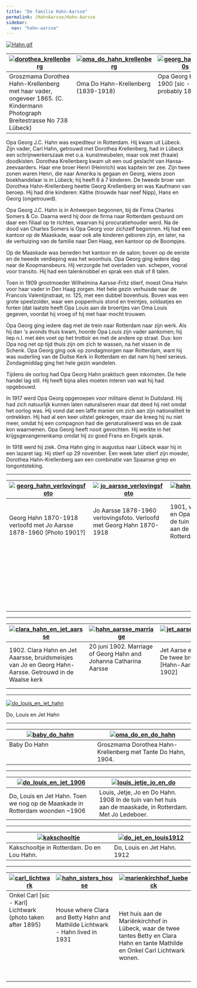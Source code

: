 ```yaml
---
title: "De familie Hahn-Aarsse"
permalink: /HahnAarsse/Hahn-Aarsse
sidebar:
  nav: "hahn-aarsse"
---
```


[![Hahn.gif](/assets/images/HahnAarsse/trees/Hahn.gif)](/assets/images/HahnAarsse/trees/Hahn.gif)

|[![dorothea_krellenberg](/assets/images/HahnAarsse/small/dorothea_krellenberg.jpg)](/assets/images/HahnAarsse/full/dorothea_krellenberg.jpg)|[![oma_do_hahn_krellenberg](/assets/images/HahnAarsse/small/oma_do_hahn_krellenberg.jpg)](/assets/images/HahnAarsse/full/oma_do_hahn_krellenberg.jpg)|[![georg_hahn_1890s](/assets/images/HahnAarsse/small/georg_hahn_1890s.jpg)](/assets/images/HahnAarsse/full/georg_hahn_1890s.jpg)|
| --- | --- | --- |
| Groszmama Dorothea Hahn-Krellenberg met haar vader, ongeveer 1865. (C. Kindermann Photograph Breitestrasse No 738 Lübeck) | Oma Do Hahn-Krellenberg (1839-1918) &nbsp;&nbsp;&nbsp;&nbsp;&nbsp;&nbsp;&nbsp;&nbsp;&nbsp;&nbsp; &nbsp;&nbsp;&nbsp;&nbsp;&nbsp;&nbsp;&nbsp;&nbsp;&nbsp;&nbsp; &nbsp;&nbsp;&nbsp;&nbsp;&nbsp;&nbsp;&nbsp;&nbsp;&nbsp;&nbsp; &nbsp;&nbsp;&nbsp;&nbsp;&nbsp;&nbsp;&nbsp;&nbsp;&nbsp;&nbsp; &nbsp;&nbsp;&nbsp;&nbsp;&nbsp;&nbsp;&nbsp;&nbsp;&nbsp;&nbsp; &nbsp;&nbsp;&nbsp;&nbsp;&nbsp;&nbsp;&nbsp;&nbsp;&nbsp;&nbsp; &nbsp;&nbsp;&nbsp;&nbsp;&nbsp;&nbsp;&nbsp;&nbsp;&nbsp;&nbsp; &nbsp;&nbsp;&nbsp;&nbsp;&nbsp;&nbsp;&nbsp;&nbsp;&nbsp;&nbsp; &nbsp;&nbsp;&nbsp;&nbsp;&nbsp;&nbsp;&nbsp;&nbsp;&nbsp;&nbsp; &nbsp;&nbsp;&nbsp;&nbsp;&nbsp;&nbsp;&nbsp;&nbsp;&nbsp;&nbsp; &nbsp;&nbsp;&nbsp;&nbsp;&nbsp;&nbsp;&nbsp;&nbsp;&nbsp;&nbsp; &nbsp;&nbsp;&nbsp;&nbsp;&nbsp;&nbsp;&nbsp;&nbsp;&nbsp;&nbsp; &nbsp;&nbsp;&nbsp;&nbsp;&nbsp;&nbsp;&nbsp;&nbsp;&nbsp;&nbsp; &nbsp;&nbsp;&nbsp;&nbsp;&nbsp;&nbsp;&nbsp;&nbsp;&nbsp;&nbsp; &nbsp;&nbsp;&nbsp;&nbsp;&nbsp;&nbsp;&nbsp;&nbsp;&nbsp;&nbsp; | Opa Georg Hahn in 1900 [sic - probably 1890s] &nbsp;&nbsp;&nbsp;&nbsp;&nbsp;&nbsp;&nbsp;&nbsp;&nbsp;&nbsp; &nbsp;&nbsp;&nbsp;&nbsp;&nbsp;&nbsp;&nbsp;&nbsp;&nbsp;&nbsp; &nbsp;&nbsp;&nbsp;&nbsp;&nbsp;&nbsp;&nbsp;&nbsp;&nbsp;&nbsp; &nbsp;&nbsp;&nbsp;&nbsp;&nbsp;&nbsp;&nbsp;&nbsp;&nbsp;&nbsp; &nbsp;&nbsp;&nbsp;&nbsp;&nbsp;&nbsp;&nbsp;&nbsp;&nbsp;&nbsp; &nbsp;&nbsp;&nbsp;&nbsp;&nbsp;&nbsp;&nbsp;&nbsp;&nbsp;&nbsp; &nbsp;&nbsp;&nbsp;&nbsp;&nbsp;&nbsp;&nbsp;&nbsp;&nbsp;&nbsp; &nbsp;&nbsp;&nbsp;&nbsp;&nbsp;&nbsp;&nbsp;&nbsp;&nbsp;&nbsp; &nbsp;&nbsp;&nbsp;&nbsp;&nbsp;&nbsp;&nbsp;&nbsp;&nbsp;&nbsp; &nbsp;&nbsp;&nbsp;&nbsp;&nbsp;&nbsp;&nbsp;&nbsp;&nbsp;&nbsp; &nbsp;&nbsp;&nbsp;&nbsp;&nbsp;&nbsp;&nbsp;&nbsp;&nbsp;&nbsp; &nbsp;&nbsp;&nbsp;&nbsp;&nbsp;&nbsp;&nbsp;&nbsp;&nbsp;&nbsp; &nbsp;&nbsp;&nbsp;&nbsp;&nbsp;&nbsp;&nbsp;&nbsp;&nbsp;&nbsp; &nbsp;&nbsp;&nbsp;&nbsp;&nbsp;&nbsp;&nbsp;&nbsp;&nbsp;&nbsp; |

Opa Georg J.C. Hahn was expediteur in Rotterdam. Hij kwam uit Lübeck. Zijn vader, Carl Hahn, getrouwd met Dorothea Krellenberg, had in Lübeck een schrijnwerkerszaak met o.a. kunstmeubelen, maar ook met (fraaie) doodkisten. Dorothea Krellenberg kwam uit een oud geslacht van Hansa-zeevaarders. Haar ene broer Henri (Heinrich) was kapitein ter zee. Zijn twee zonen waren Henri, die naar Amerika is gegaan en Georg, wiens zoon boekhandelaar is in Lübeck; hij heeft 6 á 7 kinderen. De tweede broer van Dorothea Hahn-Krellenberg heette Georg Krellenberg en was Kaufmann van beroep. Hij had drie kinderen: Käthe (trouwde haar neef Nipp), Hans en Georg (ongetrouwd).

Opa Georg J.C. Hahn is in Antwerpen begonnen, bij de Firma Charles Somers & Co. Daarna werd hij door de firma naar Rotterdam gestuurd om daar een filiaal op te richten, waarvan hij procuratiehouder werd. Na de dood van Charles Somers is Opa Georg voor zichzelf begonnen. Hij had een kantoor op de Maaskade, waar ook alle kinderen geboren zijn, en later, na de verhuizing van de familie naar Den Haag, een kantoor op de Boompjes.

Op de Maaskade was beneden het kantoor en de salon; boven op de eerste en de tweede verdieping was het woonhuis. Opa Georg ging iedere dag naar de Koopmansbeurs. Hij verzorgde het overladen van. schepen, vooral voor transito. Hij had een talenknobbel en sprak een stuk of 8 talen.

Toen in 1909 grootmoeder Wilhelmina Aarsse-Fritz stierf, moest Oma Hahn voor haar vader in Den Haag zorgen. Het hele gezin verhuisde naar de Francois Valentijnstraat, nr. 125, met een dubbel bovenhuis. Boven was een grote speelzolder, waar een poppenhuis stond en treintjes, soldaatjes en forten (dat laatste heeft Opa Louis aan de broertjes van Oma Louis gegeven, voordat hij vroeg of hij met haar mocht trouwen.

Opa Georg ging iedere dag met de trein naar Rotterdam naar zijn werk. Als hij dan 's avonds thuis kwam, hoorde Opa Louis zijn vader aankomen; hij liep n.I. met één voet op het trottoir en met de andere op straat. Dus: kon Opa nog net op tijd thuis zijn om zich te wassen, na het vissen in de Schenk. Opa Georg ging ook op zondagmorgen naar Rotterdam, want hij was ouderling van de Duitse Kerk in Rotterdam en dat nam hij heel serieus. Zondagmiddag ging het hele gezin wandelen.

Tijdens de oorlog had Opa Georg Hahn praktisch geen inkomsten. De hele handel lag stil. Hij heeft bijna alles moeten interen van wat hij had opgebouwd.

In 1917 werd Opa Georg opgeroepen voor militaire dienst in Duitsland. Hij had zich natuurlijk kunnen laten naturaliseren maar dat deed hij niet omdat het oorlog was. Hij vond dat een laffe manier om zich aan zijn nationaliteit te ontrekken. Hij had al een keer uitstel gekregen, maar die kreeg hij nu niet meer, omdat hij een compagnon had die genaturaliseerd was en de zaak kon waarnemen. Opa Georg heeft nooit gevochten. Hij werkte in het krijgsgevangenenkamp omdat hij zo goed Frans en Engels sprak.

In 1918 werd hij ziek. Oma Hahn ging in augustus naar Lübeck waar hij in een lazaret lag. Hij stierf op 29 november. Een week later stierf zijn moeder, Dorothea Hahn-Krellenberg aan een combinatie van Spaanse griep en longontsteking.

---


|[![georg_hahn_verlovingsfoto](/assets/images/HahnAarsse/small/georg_hahn_verlovingsfoto.jpg)](/assets/images/HahnAarsse/full/georg_hahn_verlovingsfoto.jpg)|[![jo_aarsse_verlovingsfoto](/assets/images/HahnAarsse/small/jo_aarsse_verlovingsfoto.jpg)](/assets/images/HahnAarsse/full/jo_aarsse_verlovingsfoto.jpg)|[![hahn_aarsse_verloofd](/assets/images/HahnAarsse/small/hahn_aarsse_verloofd.jpg)](/assets/images/HahnAarsse/full/hahn_aarsse_verloofd.jpg)|[![hahn_aarsse_verloving](/assets/images/HahnAarsse/small/hahn_aarsse_verloving.jpg)](/assets/images/HahnAarsse/full/hahn_aarsse_verloving.jpg)|
| --- | --- | --- | --- |
|Georg Hahn 1870-1918 verloofd met Jo Aarsse 1878-1960 [Photo 1901?] &nbsp;&nbsp;&nbsp;&nbsp;&nbsp;&nbsp;&nbsp;&nbsp;&nbsp;&nbsp;&nbsp; &nbsp;&nbsp;&nbsp;&nbsp;&nbsp;&nbsp;&nbsp;&nbsp;&nbsp;&nbsp;&nbsp; &nbsp;&nbsp;&nbsp;&nbsp;&nbsp;&nbsp;&nbsp;&nbsp;&nbsp;&nbsp;&nbsp; &nbsp;&nbsp;&nbsp;&nbsp;&nbsp;&nbsp;&nbsp;&nbsp;&nbsp;&nbsp;&nbsp; &nbsp;&nbsp;&nbsp;&nbsp;&nbsp;&nbsp;&nbsp;&nbsp;&nbsp;&nbsp;&nbsp; &nbsp;&nbsp;&nbsp;&nbsp;&nbsp;&nbsp;&nbsp;&nbsp;&nbsp;&nbsp;&nbsp; &nbsp;&nbsp;&nbsp;&nbsp;&nbsp;&nbsp;&nbsp;&nbsp;&nbsp;&nbsp;&nbsp; &nbsp;&nbsp;&nbsp;&nbsp;&nbsp;&nbsp;&nbsp;&nbsp;&nbsp;&nbsp;&nbsp; &nbsp;&nbsp;&nbsp;&nbsp;&nbsp;&nbsp;&nbsp;&nbsp;&nbsp;&nbsp;&nbsp; &nbsp;&nbsp;&nbsp;&nbsp;&nbsp;&nbsp;&nbsp;&nbsp;&nbsp;&nbsp;&nbsp; &nbsp;&nbsp;&nbsp;&nbsp;&nbsp;&nbsp;&nbsp;&nbsp;&nbsp;&nbsp;&nbsp; &nbsp;&nbsp;&nbsp;&nbsp;&nbsp;&nbsp;&nbsp;&nbsp;&nbsp;&nbsp;&nbsp; &nbsp;&nbsp;&nbsp;&nbsp;&nbsp;&nbsp;&nbsp;&nbsp;&nbsp;&nbsp;&nbsp; &nbsp;&nbsp;&nbsp;&nbsp;&nbsp;&nbsp;&nbsp;&nbsp;&nbsp;&nbsp;&nbsp; &nbsp;&nbsp;&nbsp;&nbsp;&nbsp;&nbsp;&nbsp;&nbsp;&nbsp;&nbsp;&nbsp; &nbsp;&nbsp;&nbsp;&nbsp;&nbsp;&nbsp;&nbsp;&nbsp;&nbsp;&nbsp;&nbsp; &nbsp;&nbsp;&nbsp;&nbsp;&nbsp;&nbsp;&nbsp;&nbsp;&nbsp;&nbsp;&nbsp; &nbsp;&nbsp;&nbsp;&nbsp;&nbsp;&nbsp;&nbsp;&nbsp;&nbsp;&nbsp;&nbsp; &nbsp;&nbsp;&nbsp;&nbsp;&nbsp;&nbsp;&nbsp;&nbsp;&nbsp;&nbsp;&nbsp; &nbsp;&nbsp;&nbsp;&nbsp;&nbsp;&nbsp;&nbsp;&nbsp;&nbsp;&nbsp;&nbsp; &nbsp;&nbsp;&nbsp;&nbsp;&nbsp;&nbsp;&nbsp;&nbsp;&nbsp;&nbsp;&nbsp; &nbsp;&nbsp;&nbsp;&nbsp;&nbsp;&nbsp;&nbsp;&nbsp;&nbsp;&nbsp;&nbsp; &nbsp;&nbsp;&nbsp;&nbsp;&nbsp;&nbsp;&nbsp;&nbsp;&nbsp;&nbsp;&nbsp; &nbsp;&nbsp;&nbsp;&nbsp;&nbsp;&nbsp;&nbsp;&nbsp;&nbsp;&nbsp;&nbsp; &nbsp;&nbsp;&nbsp;&nbsp;&nbsp;&nbsp;&nbsp;&nbsp;&nbsp;&nbsp;&nbsp; &nbsp;&nbsp;&nbsp;&nbsp;&nbsp;&nbsp;&nbsp;&nbsp;&nbsp;&nbsp;&nbsp; &nbsp;&nbsp;&nbsp;&nbsp;&nbsp;&nbsp;&nbsp;&nbsp;&nbsp;&nbsp;&nbsp; &nbsp;&nbsp;&nbsp;&nbsp;&nbsp;&nbsp;&nbsp;&nbsp;&nbsp;&nbsp;&nbsp; &nbsp;&nbsp;&nbsp;&nbsp;&nbsp;&nbsp;&nbsp;&nbsp;&nbsp;&nbsp;&nbsp; |Jo Aarsse 1878-1960 verlovingsfoto. Verloofd met Georg Hahn 1870-1918 &nbsp;&nbsp;&nbsp;&nbsp;&nbsp;&nbsp;&nbsp;&nbsp;&nbsp;&nbsp;&nbsp; &nbsp;&nbsp;&nbsp;&nbsp;&nbsp;&nbsp;&nbsp;&nbsp;&nbsp;&nbsp;&nbsp; &nbsp;&nbsp;&nbsp;&nbsp;&nbsp;&nbsp;&nbsp;&nbsp;&nbsp;&nbsp;&nbsp; &nbsp;&nbsp;&nbsp;&nbsp;&nbsp;&nbsp;&nbsp;&nbsp;&nbsp;&nbsp;&nbsp; &nbsp;&nbsp;&nbsp;&nbsp;&nbsp;&nbsp;&nbsp;&nbsp;&nbsp;&nbsp;&nbsp; &nbsp;&nbsp;&nbsp;&nbsp;&nbsp;&nbsp;&nbsp;&nbsp;&nbsp;&nbsp;&nbsp; &nbsp;&nbsp;&nbsp;&nbsp;&nbsp;&nbsp;&nbsp;&nbsp;&nbsp;&nbsp;&nbsp; &nbsp;&nbsp;&nbsp;&nbsp;&nbsp;&nbsp;&nbsp;&nbsp;&nbsp;&nbsp;&nbsp; &nbsp;&nbsp;&nbsp;&nbsp;&nbsp;&nbsp;&nbsp;&nbsp;&nbsp;&nbsp;&nbsp; &nbsp;&nbsp;&nbsp;&nbsp;&nbsp;&nbsp;&nbsp;&nbsp;&nbsp;&nbsp;&nbsp; &nbsp;&nbsp;&nbsp;&nbsp;&nbsp;&nbsp;&nbsp;&nbsp;&nbsp;&nbsp;&nbsp; &nbsp;&nbsp;&nbsp;&nbsp;&nbsp;&nbsp;&nbsp;&nbsp;&nbsp;&nbsp;&nbsp; &nbsp;&nbsp;&nbsp;&nbsp;&nbsp;&nbsp;&nbsp;&nbsp;&nbsp;&nbsp;&nbsp; &nbsp;&nbsp;&nbsp;&nbsp;&nbsp;&nbsp;&nbsp;&nbsp;&nbsp;&nbsp;&nbsp; &nbsp;&nbsp;&nbsp;&nbsp;&nbsp;&nbsp;&nbsp;&nbsp;&nbsp;&nbsp;&nbsp; &nbsp;&nbsp;&nbsp;&nbsp;&nbsp;&nbsp;&nbsp;&nbsp;&nbsp;&nbsp;&nbsp; &nbsp;&nbsp;&nbsp;&nbsp;&nbsp;&nbsp;&nbsp;&nbsp;&nbsp;&nbsp;&nbsp; &nbsp;&nbsp;&nbsp;&nbsp;&nbsp;&nbsp;&nbsp;&nbsp;&nbsp;&nbsp;&nbsp; &nbsp;&nbsp;&nbsp;&nbsp;&nbsp;&nbsp;&nbsp;&nbsp;&nbsp;&nbsp;&nbsp; &nbsp;&nbsp;&nbsp;&nbsp;&nbsp;&nbsp;&nbsp;&nbsp;&nbsp;&nbsp;&nbsp; &nbsp;&nbsp;&nbsp;&nbsp;&nbsp;&nbsp;&nbsp;&nbsp;&nbsp;&nbsp;&nbsp; &nbsp;&nbsp;&nbsp;&nbsp;&nbsp;&nbsp;&nbsp;&nbsp;&nbsp;&nbsp;&nbsp; &nbsp;&nbsp;&nbsp;&nbsp;&nbsp;&nbsp;&nbsp;&nbsp;&nbsp;&nbsp;&nbsp; &nbsp;&nbsp;&nbsp;&nbsp;&nbsp;&nbsp;&nbsp;&nbsp;&nbsp;&nbsp;&nbsp; &nbsp;&nbsp;&nbsp;&nbsp;&nbsp;&nbsp;&nbsp;&nbsp;&nbsp;&nbsp;&nbsp; &nbsp;&nbsp;&nbsp;&nbsp;&nbsp;&nbsp;&nbsp;&nbsp;&nbsp;&nbsp;&nbsp; &nbsp;&nbsp;&nbsp;&nbsp;&nbsp;&nbsp;&nbsp;&nbsp;&nbsp;&nbsp;&nbsp; &nbsp;&nbsp;&nbsp;&nbsp;&nbsp;&nbsp;&nbsp;&nbsp;&nbsp;&nbsp;&nbsp; &nbsp;&nbsp;&nbsp;&nbsp;&nbsp;&nbsp;&nbsp;&nbsp;&nbsp;&nbsp;&nbsp; |1901, verloofd. Oma en Opa Hahn-Aarse in de tuin van het huis aan de Maaskade, Rotterdam. &nbsp;&nbsp;&nbsp;&nbsp;&nbsp;&nbsp;&nbsp;&nbsp;&nbsp;&nbsp;&nbsp; &nbsp;&nbsp;&nbsp;&nbsp;&nbsp;&nbsp;&nbsp;&nbsp;&nbsp;&nbsp;&nbsp; &nbsp;&nbsp;&nbsp;&nbsp;&nbsp;&nbsp;&nbsp;&nbsp;&nbsp;&nbsp;&nbsp; &nbsp;&nbsp;&nbsp;&nbsp;&nbsp;&nbsp;&nbsp;&nbsp;&nbsp;&nbsp;&nbsp; &nbsp;&nbsp;&nbsp;&nbsp;&nbsp;&nbsp;&nbsp;&nbsp;&nbsp;&nbsp;&nbsp; &nbsp;&nbsp;&nbsp;&nbsp;&nbsp;&nbsp;&nbsp;&nbsp;&nbsp;&nbsp;&nbsp; &nbsp;&nbsp;&nbsp;&nbsp;&nbsp;&nbsp;&nbsp;&nbsp;&nbsp;&nbsp;&nbsp; &nbsp;&nbsp;&nbsp;&nbsp;&nbsp;&nbsp;&nbsp;&nbsp;&nbsp;&nbsp;&nbsp; &nbsp;&nbsp;&nbsp;&nbsp;&nbsp;&nbsp;&nbsp;&nbsp;&nbsp;&nbsp;&nbsp; &nbsp;&nbsp;&nbsp;&nbsp;&nbsp;&nbsp;&nbsp;&nbsp;&nbsp;&nbsp;&nbsp; &nbsp;&nbsp;&nbsp;&nbsp;&nbsp;&nbsp;&nbsp;&nbsp;&nbsp;&nbsp;&nbsp; &nbsp;&nbsp;&nbsp;&nbsp;&nbsp;&nbsp;&nbsp;&nbsp;&nbsp;&nbsp;&nbsp; &nbsp;&nbsp;&nbsp;&nbsp;&nbsp;&nbsp;&nbsp;&nbsp;&nbsp;&nbsp;&nbsp; &nbsp;&nbsp;&nbsp;&nbsp;&nbsp;&nbsp;&nbsp;&nbsp;&nbsp;&nbsp;&nbsp; &nbsp;&nbsp;&nbsp;&nbsp;&nbsp;&nbsp;&nbsp;&nbsp;&nbsp;&nbsp;&nbsp; &nbsp;&nbsp;&nbsp;&nbsp;&nbsp;&nbsp;&nbsp;&nbsp;&nbsp;&nbsp;&nbsp; &nbsp;&nbsp;&nbsp;&nbsp;&nbsp;&nbsp;&nbsp;&nbsp;&nbsp;&nbsp;&nbsp; &nbsp;&nbsp;&nbsp;&nbsp;&nbsp;&nbsp;&nbsp;&nbsp;&nbsp;&nbsp;&nbsp; &nbsp;&nbsp;&nbsp;&nbsp;&nbsp;&nbsp;&nbsp;&nbsp;&nbsp;&nbsp;&nbsp; &nbsp;&nbsp;&nbsp;&nbsp;&nbsp;&nbsp;&nbsp;&nbsp;&nbsp;&nbsp;&nbsp; &nbsp;&nbsp;&nbsp;&nbsp;&nbsp;&nbsp;&nbsp;&nbsp;&nbsp;&nbsp;&nbsp; &nbsp;&nbsp;&nbsp;&nbsp;&nbsp;&nbsp;&nbsp;&nbsp;&nbsp;&nbsp;&nbsp; &nbsp;&nbsp;&nbsp;&nbsp;&nbsp;&nbsp;&nbsp;&nbsp;&nbsp;&nbsp;&nbsp; &nbsp;&nbsp;&nbsp;&nbsp;&nbsp;&nbsp;&nbsp;&nbsp;&nbsp;&nbsp;&nbsp; &nbsp;&nbsp;&nbsp;&nbsp;&nbsp;&nbsp;&nbsp;&nbsp;&nbsp;&nbsp;&nbsp; &nbsp;&nbsp;&nbsp;&nbsp;&nbsp;&nbsp;&nbsp;&nbsp;&nbsp;&nbsp;&nbsp; |1901 - Verlovingsfeest van Oma en Opa Hahn-Aarsse in Lübeck. Van links naar rechts: Tante Betty Hahn, Oma en Opa Hahn, daarvoor Groszmama tussen Gertrud en Lenie Lichtwark in; daarachter Tante Mathilde en Onkel Carl Lichtwark-Hahn, met zoontje Carl, en [Mathilde?]|

---


|[![clara_hahn_en_jet_aarsse](/assets/images/HahnAarsse/small/clara_hahn_en_jet_aarsse.jpg)](/assets/images/HahnAarsse/full/clara_hahn_en_jet_aarsse.jpg)|[![hahn_aarsse_marriage](/assets/images/HahnAarsse/small/hahn_aarsse_marriage.jpg)](/assets/images/HahnAarsse/full/hahn_aarsse_marriage.jpg)|[![jet_aarse_en_clara_hahn](/assets/images/HahnAarsse/small/jet_aarse_en_clara_hahn.jpg)](/assets/images/HahnAarsse/full/jet_aarse_en_clara_hahn.jpg)|
| --- | --- | --- |
|1902. Clara Hahn en Jet Aaarsse, bruidsmeisjes van Jo en Georg Hahn-Aarsse. Getrouwd in de Waalse kerk | 20 juni 1902. Marriage of Georg Hahn and Johanna Catharina Aarsse &nbsp;&nbsp;&nbsp;&nbsp;&nbsp;&nbsp;&nbsp;&nbsp;&nbsp;&nbsp;&nbsp; &nbsp;&nbsp;&nbsp;&nbsp;&nbsp;&nbsp;&nbsp;&nbsp;&nbsp;&nbsp;&nbsp; &nbsp;&nbsp;&nbsp;&nbsp;&nbsp;&nbsp;&nbsp;&nbsp;&nbsp;&nbsp;&nbsp; &nbsp;&nbsp;&nbsp;&nbsp;&nbsp;&nbsp;&nbsp;&nbsp;&nbsp;&nbsp;&nbsp; &nbsp;&nbsp;&nbsp;&nbsp;&nbsp;&nbsp;&nbsp;&nbsp;&nbsp;&nbsp;&nbsp; &nbsp;&nbsp;&nbsp;&nbsp;&nbsp;&nbsp;&nbsp;&nbsp;&nbsp;&nbsp;&nbsp; | Jet Aarse en Clara Hahn. De twee bruidsmeisjes [Hahn-Aarsse marriage, 1902] &nbsp;&nbsp;&nbsp;&nbsp;&nbsp;&nbsp;&nbsp;&nbsp;&nbsp;&nbsp;&nbsp; &nbsp;&nbsp;&nbsp;&nbsp;&nbsp;&nbsp;&nbsp;&nbsp;&nbsp;&nbsp;&nbsp; &nbsp;&nbsp;&nbsp;&nbsp;&nbsp;&nbsp;&nbsp;&nbsp;&nbsp;&nbsp;&nbsp; &nbsp;&nbsp;&nbsp;&nbsp;&nbsp;&nbsp;&nbsp;&nbsp;&nbsp;&nbsp;&nbsp; |

---

[![do_louis_en_jet_hahn](/assets/images/HahnAarsse/full/do_louis_en_jet_hahn.jpg)](/assets/images/HahnAarsse/full/do_louis_en_jet_hahn.jpg)

Do, Louis en Jet Hahn

---

|[![baby_do_hahn](/assets/images/HahnAarsse/small/baby_do_hahn.jpg)](/assets/images/HahnAarsse/full/baby_do_hahn.jpg)|[![oma_do_en_do_hahn](/assets/images/HahnAarsse/small/oma_do_en_do_hahn.jpg)](/assets/images/HahnAarsse/full/oma_do_en_do_hahn.jpg)|
| --- | --- |
| Baby Do Hahn &nbsp;&nbsp;&nbsp;&nbsp;&nbsp;&nbsp;&nbsp;&nbsp;&nbsp;&nbsp;&nbsp; &nbsp;&nbsp;&nbsp;&nbsp;&nbsp;&nbsp;&nbsp;&nbsp;&nbsp;&nbsp;&nbsp; &nbsp;&nbsp;&nbsp;&nbsp;&nbsp;&nbsp;&nbsp;&nbsp;&nbsp;&nbsp;&nbsp; &nbsp;&nbsp;&nbsp;&nbsp;&nbsp;&nbsp;&nbsp;&nbsp;&nbsp;&nbsp;&nbsp; &nbsp;&nbsp;&nbsp;&nbsp;&nbsp;&nbsp;&nbsp;&nbsp;&nbsp;&nbsp;&nbsp; &nbsp;&nbsp;&nbsp;&nbsp;&nbsp;&nbsp;&nbsp;&nbsp;&nbsp;&nbsp;&nbsp; &nbsp;&nbsp;&nbsp;&nbsp;&nbsp;&nbsp;&nbsp;&nbsp;&nbsp;&nbsp;&nbsp; &nbsp;&nbsp;&nbsp;&nbsp;&nbsp;&nbsp;&nbsp;&nbsp;&nbsp;&nbsp;&nbsp; &nbsp;&nbsp;&nbsp;&nbsp;&nbsp;&nbsp;&nbsp;&nbsp;&nbsp;&nbsp;&nbsp; | Groszmama Dorothea Hahn-Krellenberg met Tante Do Hahn, 1904. |

---

|[![do_louis_en_jet_1906](/assets/images/HahnAarsse/small/do_louis_en_jet_1906.jpg)](/assets/images/HahnAarsse/full/do_louis_en_jet_1906.jpg)|[![louis_jetje_jo_en_do](/assets/images/HahnAarsse/small/louis_jetje_jo_en_do.jpg)](/assets/images/HahnAarsse/full/louis_jetje_jo_en_do.jpg)|
| --- | --- |
| Do, Louis en Jet Hahn. Toen we nog op de Maaskade in Rotterdam woonden ~1906 | Louis, Jetje, Jo en Do Hahn. 1908 In de tuin van het huis aan de maaskade, in Rotterdam. Met Jo Ledeboer. |

---

|[![kakschooltje](/assets/images/HahnAarsse/small/kakschooltje.jpg)](/assets/images/HahnAarsse/full/kakschooltje.jpg)|[![do_jet_en_louis1912](/assets/images/HahnAarsse/small/do_jet_en_louis1912.jpg)](/assets/images/HahnAarsse/full/do_jet_en_louis1912.jpg)|
| --- | --- |
| Kakschooltje in Rotterdam. Do en Lou Hahn. | Do, Louis en Jet Hahn. 1912 |

---

|[![carl_lichtwark](/assets/images/HahnAarsse/small/carl_lichtwark.jpg)](/assets/images/HahnAarsse/full/carl_lichtwark.jpg)|[![hahn_sisters_house](/assets/images/HahnAarsse/small/hahn_sisters_house.jpg)](/assets/images/HahnAarsse/full/hahn_sisters_house.jpg)|[![marienkirchhof_luebeck](/assets/images/HahnAarsse/small/marienkirchhof_luebeck.jpg)](/assets/images/HahnAarsse/full/marienkirchhof_luebeck.jpg)|
| --- | --- | --- |
| Onkel Carl [sic - Karl] Lichtwark (photo taken after 1895) &nbsp;&nbsp;&nbsp;&nbsp;&nbsp;&nbsp;&nbsp;&nbsp;&nbsp;&nbsp;&nbsp; &nbsp;&nbsp;&nbsp;&nbsp;&nbsp;&nbsp;&nbsp;&nbsp;&nbsp;&nbsp;&nbsp; &nbsp;&nbsp;&nbsp;&nbsp;&nbsp;&nbsp;&nbsp;&nbsp;&nbsp;&nbsp;&nbsp; &nbsp;&nbsp;&nbsp;&nbsp;&nbsp;&nbsp;&nbsp;&nbsp;&nbsp;&nbsp;&nbsp; &nbsp;&nbsp;&nbsp;&nbsp;&nbsp;&nbsp;&nbsp;&nbsp;&nbsp;&nbsp;&nbsp; &nbsp;&nbsp;&nbsp;&nbsp;&nbsp;&nbsp;&nbsp;&nbsp;&nbsp;&nbsp;&nbsp; &nbsp;&nbsp;&nbsp;&nbsp;&nbsp;&nbsp;&nbsp;&nbsp;&nbsp;&nbsp;&nbsp; &nbsp;&nbsp;&nbsp;&nbsp;&nbsp;&nbsp;&nbsp;&nbsp;&nbsp;&nbsp;&nbsp; &nbsp;&nbsp;&nbsp;&nbsp;&nbsp;&nbsp;&nbsp;&nbsp;&nbsp;&nbsp;&nbsp; &nbsp;&nbsp;&nbsp;&nbsp;&nbsp;&nbsp;&nbsp;&nbsp;&nbsp;&nbsp;&nbsp; &nbsp;&nbsp;&nbsp;&nbsp;&nbsp;&nbsp;&nbsp;&nbsp;&nbsp;&nbsp;&nbsp; &nbsp;&nbsp;&nbsp;&nbsp;&nbsp;&nbsp;&nbsp;&nbsp;&nbsp;&nbsp;&nbsp; &nbsp;&nbsp;&nbsp;&nbsp;&nbsp;&nbsp;&nbsp;&nbsp;&nbsp;&nbsp;&nbsp; | House where Clara and Betty Hahn and Mathilde Lichtwark - Hahn lived in 1931 &nbsp;&nbsp;&nbsp;&nbsp;&nbsp;&nbsp;&nbsp;&nbsp;&nbsp;&nbsp;&nbsp; &nbsp;&nbsp;&nbsp;&nbsp;&nbsp;&nbsp;&nbsp;&nbsp;&nbsp;&nbsp;&nbsp; &nbsp;&nbsp;&nbsp;&nbsp;&nbsp;&nbsp;&nbsp;&nbsp;&nbsp;&nbsp;&nbsp; &nbsp;&nbsp;&nbsp;&nbsp;&nbsp;&nbsp;&nbsp;&nbsp;&nbsp;&nbsp;&nbsp; &nbsp;&nbsp;&nbsp;&nbsp;&nbsp;&nbsp;&nbsp;&nbsp;&nbsp;&nbsp;&nbsp; &nbsp;&nbsp;&nbsp;&nbsp;&nbsp;&nbsp;&nbsp;&nbsp;&nbsp;&nbsp;&nbsp; &nbsp;&nbsp;&nbsp;&nbsp;&nbsp;&nbsp;&nbsp;&nbsp;&nbsp;&nbsp;&nbsp; &nbsp;&nbsp;&nbsp;&nbsp;&nbsp;&nbsp;&nbsp;&nbsp;&nbsp;&nbsp;&nbsp; &nbsp;&nbsp;&nbsp;&nbsp;&nbsp;&nbsp;&nbsp;&nbsp;&nbsp;&nbsp;&nbsp; | Het huis aan de Mariënkirchhof in Lübeck, waar de twee tantes Betty en Clara Hahn en tante Mathilde en Onkel Carl Lichtwark wonen. |

